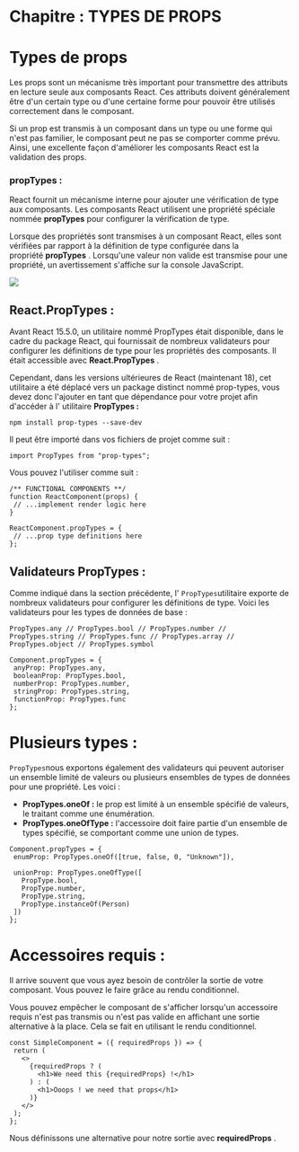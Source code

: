 # Chapitre : TYPES DE PROPS


# Types de props

Les props sont un mécanisme très important pour transmettre des attributs en lecture seule aux composants React. Ces attributs doivent généralement être d'un certain type ou d'une certaine forme pour pouvoir être utilisés correctement dans le composant.

Si un prop est transmis à un composant dans un type ou une forme qui n'est pas familier, le composant peut ne pas se comporter comme prévu. Ainsi, une excellente façon d'améliorer les composants React est la validation des props.

### propTypes :

React fournit un mécanisme interne pour ajouter une vérification de type aux composants. Les composants React utilisent une propriété spéciale nommée **propTypes** pour configurer la vérification de type.

Lorsque des propriétés sont transmises à un composant React, elles sont vérifiées par rapport à la définition de type configurée dans la propriété **propTypes** . Lorsqu'une valeur non valide est transmise pour une propriété, un avertissement s'affiche sur la console JavaScript.

![](https://i.imgur.com/LT52g3a.png)

## React.PropTypes :

Avant React 15.5.0, un utilitaire nommé PropTypes était disponible, dans le cadre du package React, qui fournissait de nombreux validateurs pour configurer les définitions de type pour les propriétés des composants. Il était accessible avec **React.PropTypes** .

Cependant, dans les versions ultérieures de React (maintenant 18), cet utilitaire a été déplacé vers un package distinct nommé prop-types, vous devez donc l'ajouter en tant que dépendance pour votre projet afin d'accéder à l' utilitaire **PropTypes :**

```
npm install prop-types --save-dev
```

Il peut être importé dans vos fichiers de projet comme suit :

```
import PropTypes from "prop-types";
```

Vous pouvez l'utiliser comme suit :

```
/** FUNCTIONAL COMPONENTS **/
function ReactComponent(props) {
 // ...implement render logic here
}

ReactComponent.propTypes = {
 // ...prop type definitions here
};
```

## Validateurs PropTypes :

Comme indiqué dans la section précédente, l' `PropTypes`utilitaire exporte de nombreux validateurs pour configurer les définitions de type. Voici les validateurs pour les types de données de base :

`PropTypes.any // PropTypes.bool // PropTypes.number // PropTypes.string // PropTypes.func // PropTypes.array // PropTypes.object // PropTypes.symbol`

```
Component.propTypes = {
 anyProp: PropTypes.any,
 booleanProp: PropTypes.bool,
 numberProp: PropTypes.number,
 stringProp: PropTypes.string,
 functionProp: PropTypes.func
};
```

# Plusieurs types :

`PropTypes`nous exportons également des validateurs qui peuvent autoriser un ensemble limité de valeurs ou plusieurs ensembles de types de données pour une propriété. Les voici :

* **PropTypes.oneOf :** le prop est limité à un ensemble spécifié de valeurs, le traitant comme une énumération.
* **PropTypes.oneOfType :** l'accessoire doit faire partie d'un ensemble de types spécifié, se comportant comme une union de types.

```
Component.propTypes = {
 enumProp: PropTypes.oneOf([true, false, 0, "Unknown"]),

 unionProp: PropTypes.oneOfType([
   PropType.bool,
   PropType.number,
   PropType.string,
   PropType.instanceOf(Person)
 ])
};
```

# Accessoires requis :

Il arrive souvent que vous ayez besoin de contrôler la sortie de votre composant. Vous pouvez le faire grâce au rendu conditionnel.

Vous pouvez empêcher le composant de s'afficher lorsqu'un accessoire requis n'est pas transmis ou n'est pas valide en affichant une sortie alternative à la place. Cela se fait en utilisant le rendu conditionnel.

```
const SimpleComponent = ({ requiredProps }) => {
 return (
   <>
     {requiredProps ? (
       <h1>We need this {requiredProps} !</h1>
     ) : (
       <h1>Ooops ! we need that props</h1>
     )}
   </>
 );
};
```

Nous définissons une alternative pour notre sortie avec **requiredProps** .
